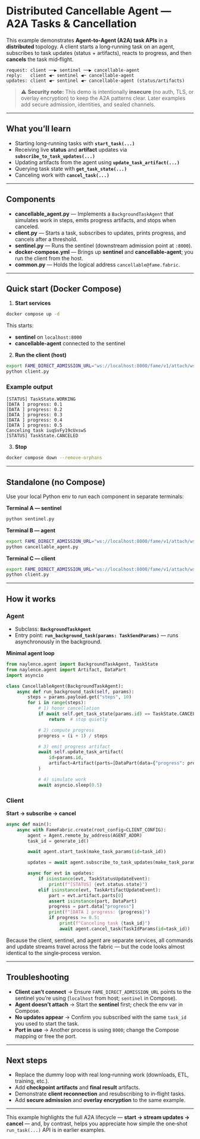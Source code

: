 # Distributed Cancellable Agent — A2A Tasks & Cancellation

This example demonstrates **Agent‑to‑Agent (A2A) task APIs** in a **distributed** topology. A client starts a long‑running task on an agent, subscribes to task updates (status + artifacts), reacts to progress, and then **cancels** the task mid‑flight.

```
request: client ──▶ sentinel ──▶ cancellable-agent
reply:   client ◀─ sentinel ◀─ cancellable-agent
updates: client ◀─ sentinel ◀─ cancellable-agent (status/artifacts)
```

> ⚠️ **Security note:** This demo is intentionally **insecure** (no auth, TLS, or overlay encryption) to keep the A2A patterns clear. Later examples add secure admission, identities, and sealed channels.

---

## What you’ll learn

* Starting long‑running tasks with **`start_task(...)`**
* Receiving live **status** and **artifact** updates via **`subscribe_to_task_updates(...)`**
* Updating artifacts from the agent using **`update_task_artifact(...)`**
* Querying task state with **`get_task_state(...)`**
* Canceling work with **`cancel_task(...)`**

---

## Components

* **cancellable\_agent.py** — Implements a `BackgroundTaskAgent` that simulates work in steps, emits progress artifacts, and stops when canceled.
* **client.py** — Starts a task, subscribes to updates, prints progress, and cancels after a threshold.
* **sentinel.py** — Runs the sentinel (downstream admission point at `:8000`).
* **docker-compose.yml** — Brings up **sentinel** and **cancellable-agent**; you run the client from the host.
* **common.py** — Holds the logical address `cancellable@fame.fabric`.

---

## Quick start (Docker Compose)

1. **Start services**

```bash
docker compose up -d
```

This starts:

* **sentinel** on `localhost:8000`
* **cancellable-agent** connected to the sentinel

2. **Run the client (host)**

```bash
export FAME_DIRECT_ADMISSION_URL="ws://localhost:8000/fame/v1/attach/ws/downstream"
python client.py
```

### Example output

```
[STATUS] TaskState.WORKING
[DATA ] progress: 0.1
[DATA ] progress: 0.2
[DATA ] progress: 0.3
[DATA ] progress: 0.4
[DATA ] progress: 0.5
Canceling task iuqSvFy19cUxswS
[STATUS] TaskState.CANCELED
```

3. **Stop**

```bash
docker compose down --remove-orphans
```

---

## Standalone (no Compose)

Use your local Python env to run each component in separate terminals:

**Terminal A — sentinel**

```bash
python sentinel.py
```

**Terminal B — agent**

```bash
export FAME_DIRECT_ADMISSION_URL="ws://localhost:8000/fame/v1/attach/ws/downstream"
python cancellable_agent.py
```

**Terminal C — client**

```bash
export FAME_DIRECT_ADMISSION_URL="ws://localhost:8000/fame/v1/attach/ws/downstream"
python client.py
```

---

## How it works

### Agent

* Subclass: **`BackgroundTaskAgent`**
* Entry point: **`run_background_task(params: TaskSendParams)`** — runs asynchronously in the background.

**Minimal agent loop**

```python
from naylence.agent import BackgroundTaskAgent, TaskState
from naylence.agent import Artifact, DataPart
import asyncio

class CancellableAgent(BackgroundTaskAgent):
    async def run_background_task(self, params):
        steps = params.payload.get("steps", 10)
        for i in range(steps):
            # 1) honor cancellation
            if await self.get_task_state(params.id) == TaskState.CANCELED:
                return  # stop quietly

            # 2) compute progress
            progress = (i + 1) / steps

            # 3) emit progress artifact
            await self.update_task_artifact(
                id=params.id,
                artifact=Artifact(parts=[DataPart(data={"progress": progress})]),
            )

            # 4) simulate work
            await asyncio.sleep(0.5)
```

### Client

**Start → subscribe → cancel**

```python
async def main():
    async with FameFabric.create(root_config=CLIENT_CONFIG):
        agent = Agent.remote_by_address(AGENT_ADDR)
        task_id = generate_id()

        await agent.start_task(make_task_params(id=task_id))

        updates = await agent.subscribe_to_task_updates(make_task_params(id=task_id))

        async for evt in updates:
            if isinstance(evt, TaskStatusUpdateEvent):
                print(f"[STATUS] {evt.status.state}")
            elif isinstance(evt, TaskArtifactUpdateEvent):
                part = evt.artifact.parts[0]
                assert isinstance(part, DataPart)
                progress = part.data["progress"]
                print(f"[DATA ] progress: {progress}")
                if progress >= 0.5:
                    print(f"Canceling task {task_id}")
                    await agent.cancel_task(TaskIdParams(id=task_id))
```

Because the client, sentinel, and agent are separate services, all commands and update streams travel across the fabric — but the code looks almost identical to the single‑process version.

---

## Troubleshooting

* **Client can’t connect** → Ensure `FAME_DIRECT_ADMISSION_URL` points to the sentinel you’re using (`localhost` from host; `sentinel` in Compose).
* **Agent doesn’t attach** → Start the **sentinel** first; check the env var in Compose.
* **No updates appear** → Confirm you subscribed with the same `task_id` you used to start the task.
* **Port in use** → Another process is using `8000`; change the Compose mapping or free the port.

---

## Next steps

* Replace the dummy loop with real long‑running work (downloads, ETL, training, etc.).
* Add **checkpoint artifacts** and **final result** artifacts.
* Demonstrate **client reconnection** and resubscribing to in‑flight tasks.
* Add **secure admission** and **overlay encryption** to the same example.

---

This example highlights the full A2A lifecycle — **start → stream updates → cancel** — and, by contrast, helps you appreciate how simple the one‑shot `run_task(...)` API is in earlier examples.
